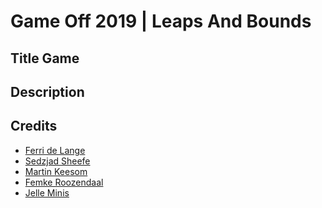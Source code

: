 # Game Off 2019 | Leaps And Bounds
## Title Game

## Description

## Credits
- [Ferri de Lange](https://ferri.dev)
- [Sedzjad Sheefe](https://www.stsheefe.eu/)
- [Martin Keesom](https://martinkeesom.nl)
- [Femke Roozendaal](https://femkeroozendaal.com)
- [Jelle Minis]()
<!--stackedit_data:
eyJoaXN0b3J5IjpbMTU4ODA0NDc2M119
-->